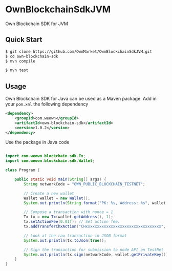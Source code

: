 # OwnBlockchainSdkJVM

Own Blockchain SDK for JVM

## Quick Start

```bash
$ git clone https://github.com/OwnMarket/OwnBlockchainSdkJVM.git
$ cd own-blockchain-sdk
$ mvn compile
```

```bash
$ mvn test
```

## Usage

Own Blockchain SDK for Java can be used as a Maven package.
Add in your ```pom.xml``` the following dependency 
```xml
<dependency>
    <groupId>com.weown</groupId>
    <artifactId>own-blockchain-sdk</artifactId>
    <version>1.0.2</version>
</dependency>
```

Use the package in Java code

```java

import com.weown.blockchain.sdk.Tx;
import com.weown.blockchain.sdk.Wallet;

class Program {

    public static void main(String[] args) {
        String networkCode = "OWN_PUBLIC_BLOCKCHAIN_TESTNET";

        // Create a new wallet
        Wallet wallet = new Wallet();
        System.out.println(String.format("PK: %s, Address: %s", wallet.getPrivateKey(), wallet.getAddress()));

        // Compose a transaction with nonce = 1
        Tx tx = new Tx(wallet.getAddress(), 1);
        tx.setActionFee(0.01f); // Set action fee.
        tx.addTransferChxAction("CHxxxxxxxxxxxxxxxxxxxxxxxxxxxxxxxxx", 100); // Transfer 100 CHX to CHxxx... address.    

        // Look at the raw transaction in JSON format
        System.out.println(tx.toJson(true));

        // Sign the transaction for submission to node API on TestNet
        System.out.println(tx.sign(networkCode, wallet.getPrivateKey()).toJson(false)); 
    }    
}
```
